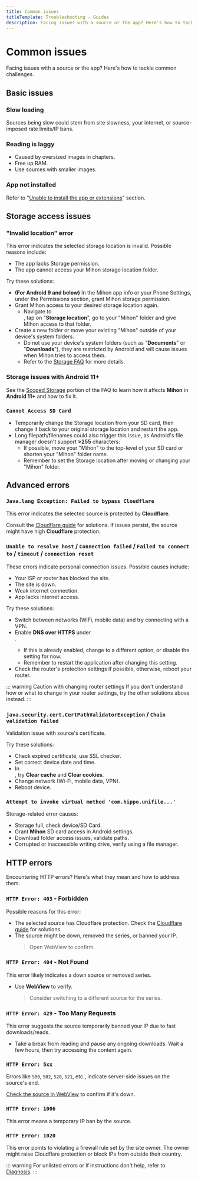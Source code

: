 ```yaml
---
title: Common issues
titleTemplate: Troubleshooting - Guides
description: Facing issues with a source or the app? Here's how to tackle common challenges.
---
```


# Common issues

Facing issues with a source or the app?
Here's how to tackle common challenges.

## Basic issues

### Slow loading
Sources being slow could stem from site slowness, your internet, or source-imposed rate limits/IP bans.

### Reading is laggy
* Caused by oversized images in chapters.
* Free up RAM.
* Use sources with smaller images.

### App not installed
Refer to "[Unable to install the app or extensions](/docs/guides/troubleshooting/#app-or-extension-installation-issues)" section.

## Storage access issues

### "Invalid location" error
This error indicates the selected storage location is invalid. Possible reasons include:
* The app lacks Storage permission.
* The app cannot access your Mihon storage location folder.

Try these solutions:
* **(For Android 9 and below)** In the Mihon app info or your Phone Settings, under the Permissions section, grant Mihon storage permission.
* Grant Mihon access to your desired storage location again.
  * Navigate to <nav to="data-and-storage">, tap on "**Storage location**", go to your "Mihon" folder and give Mihon access to that folder.
* Create a new folder or move your existing "Mihon" outside of your device's system folders.
  * Do not use your device's system folders (such as "**Documents**" or "**Downloads**"), they are restricted by Android and will cause issues when Mihon tries to access them.
  * Refer to the [Storage FAQ](/docs/faq/storage) for more details.

### Storage issues with Android 11+
See the [Scoped Storage](/docs/faq/storage#scoped-storage) portion of the FAQ to learn how it affects **Mihon** in **Android 11+** and how to fix it.

### `Cannot Access SD Card`
* Temporarily change the Storage location from your SD card, then change it back to your original storage location and restart the app.
* Long filepath/filenames could also trigger this issue, as Android's file manager doesn't support **>255** characters:
  * If possible, move your "Mihon" to the top-level of your SD card or shorten your "Mihon" folder name.
  * Remember to set the Storage location after moving or changing your "Mihon" folder.

## Advanced errors

### `Java.lang Exception: Failed to bypass Cloudflare`
This error indicates the selected source is protected by **Cloudflare**.

Consult the [Cloudflare guide](/docs/guides/troubleshooting/#cloudflare) for solutions.
If issues persist, the source might have high **Cloudflare** protection.

### `Unable to resolve host` / `Connection failed` / `Failed to connect to` / `timeout` / `connection reset`
These errors indicate personal connection issues. Possible causes include:

* Your ISP or router has blocked the site.
* The site is down.
* Weak internet connection.
* App lacks internet access.

Try these solutions:

* Switch between networks (WiFi, mobile data) and try connecting with a VPN.
* Enable **DNS over HTTPS** under <nav to="advanced">.
  * If this is already enabled, change to a different option, or disable the setting for now.
  * Remember to restart the application after changing this setting.
* Check the router's protection settings if possible, otherwise, reboot your router.

::: warning Caution with changing router settings
If you don't understand how or what to change in your router settings, try the other solutions above instead.
:::

### `java.security.cert.CertPathValidatorException` / `Chain validation failed`
Validation issue with source's certificate.

Try these solutions:

* Check expired certificate, use SSL checker.
* Set correct device date and time.
* In <nav to="advanced">, try **Clear cache** and **Clear cookies**.
* Change network (Wi-Fi, mobile data, VPN).
* Reboot device.

### `Attempt to invoke virtual method 'com.hippo.unifile...'`

Storage-related error causes:

* Storage full, check device/SD Card.
* Grant **Mihon** SD card access in Android settings.
* Download folder access issues, validate paths.
* Corrupted or inaccessible writing drive, verify using a file manager.

## HTTP errors
Encountering HTTP errors? Here's what they mean and how to address them.

### `HTTP Error: 403` - Forbidden
Possible reasons for this error:
* The selected source has Cloudflare protection. Check the [Cloudflare guide](/docs/guides/troubleshooting/#cloudflare) for solutions.
* The source might be down, removed the series, or banned your IP.
  > Open WebView to confirm.

### `HTTP Error: 404` - Not Found
This error likely indicates a down source or removed series.
* Use **WebView** to verify.
  > Consider switching to a different source for the series.

### `HTTP Error: 429` - Too Many Requests
This error suggests the source temporarily banned your IP due to fast downloads/reads.
* Take a break from reading and pause any ongoing downloads. Wait a few hours, then try accessing the content again.

### `HTTP Error: 5xx`
Errors like `500`, `502`, `520`, `521`, etc., indicate server-side issues on the source's end.

[Check the source in WebView](/docs/guides/troubleshooting/#accessing-websites-via-webview) to confirm if it's down.

### `HTTP Error: 1006`
This error means a temporary IP ban by the source.

### `HTTP Error: 1020`
This error points to violating a firewall rule set by the site owner.
The owner might raise Cloudflare protection or block IPs from outside their country.

::: warning
For unlisted errors or if instructions don't help, refer to [Diagnosis](/docs/guides/troubleshooting/diagnosis).
:::
